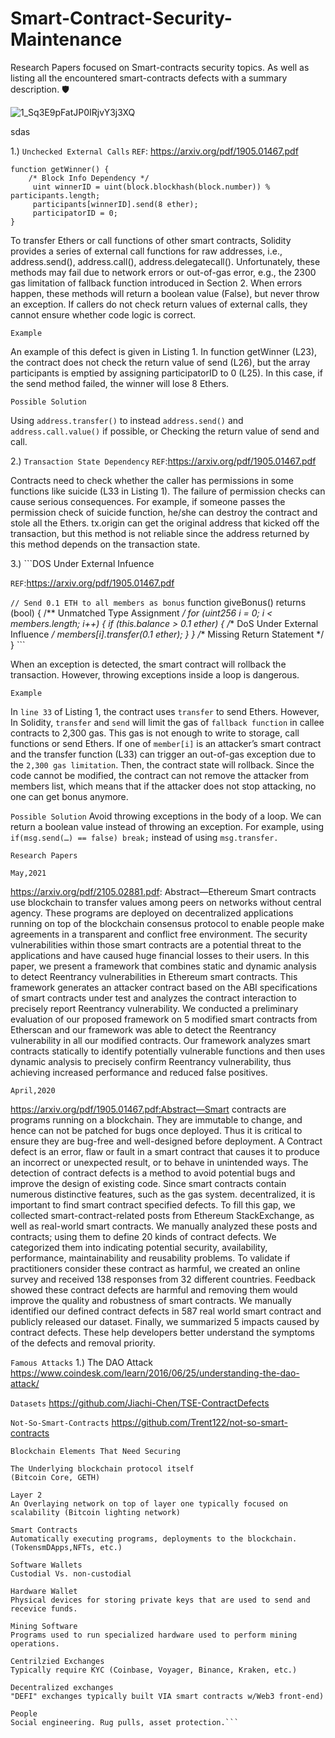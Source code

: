 # Smart-Contract-Security-Maintenance
Research Papers focused on Smart-contracts security topics. As well as listing all the encountered smart-contracts defects with a summary description. 🛡️


![1_Sq3E9pFatJP0IRjvY3j3XQ](https://user-images.githubusercontent.com/59753390/136479198-dc493cc0-5de5-4014-baca-9424353be037.jpg)

sdas

1.) ```Unchecked External Calls```
```REF```: https://arxiv.org/pdf/1905.01467.pdf

```// Choose a member to be the winner
function getWinner() {
    /* Block Info Dependency */
     uint winnerID = uint(block.blockhash(block.number)) % participants.length;
     participants[winnerID].send(8 ether);
     participatorID = 0;
}
```
To transfer Ethers or call functions of other smart contracts, Solidity provides a series of external call functions for raw addresses, i.e., address.send(), address.call(), address.delegatecall(). Unfortunately, these methods may fail due to network errors or out-of-gas error, e.g., the 2300 gas limitation of fallback function introduced in Section 2. When errors happen, these methods will return a boolean value (False), but never throw an exception. If callers do not check return values of external calls, they cannot ensure whether code logic is correct.

```Example```

An example of this defect is given in Listing 1. In function getWinner (L23), the contract does not check the return value of send (L26), but the array participants is emptied by assigning participatorID to 0 (L25). In this case, if the send method failed, the winner will lose 8 Ethers.

```Possible Solution```

Using ```address.transfer()``` to instead ```address.send()``` and ```address.call.value()``` if possible, or Checking the return value of send and call. 

2.) ```Transaction State Dependency```
```REF```:https://arxiv.org/pdf/1905.01467.pdf

Contracts need to check whether the caller has permissions in some functions like suicide (L33 in Listing 1). The failure of permission checks can cause serious consequences. For example, if someone passes the permission check of suicide function, he/she can destroy the contract and stole all the Ethers. tx.origin can get the original address that kicked off the transaction, but this method is not reliable since the address returned by this method depends on the transaction state.

3.) ```DOS Under External Infuence

```REF```:https://arxiv.org/pdf/1905.01467.pdf 

```// Send 0.1 ETH to all members as bonus```
function giveBonus() returns (bool) {
    /** Unmatched Type Assignment */
    for (uint256 i = 0; i < members.length; i++) {
        if (this.balance > 0.1 ether) {
            /** DoS Under External Influence */
            members[i].transfer(0.1 ether);
        }
    }
    /** Missing Return Statement */
} ```

When an exception is detected, the smart contract will rollback the transaction. However, throwing exceptions inside a loop is dangerous.

```Example```

In ```line 33``` of Listing 1, the contract uses ```transfer``` to send Ethers. However, In Solidity, ```transfer``` and ```send``` will limit the gas of ```fallback function``` in callee contracts to 2,300 gas. This gas is not enough to write to storage, call functions or send Ethers. If one of ```member[i]``` is an attacker’s smart contract and the transfer function (L33) can trigger an out-of-gas exception due to the ```2,300 gas limitation```. Then, the contract state will rollback. Since the code cannot be modified, the contract can not remove the attacker from members list, which means that if the attacker does not stop attacking, no one can get bonus anymore.

```Possible Solution```
Avoid throwing exceptions in the body of a loop. We can return a boolean value instead of throwing an exception. For example, using ```if(msg.send(…​) == false) break;``` instead of using ```msg.transfer.```

```Research Papers```

```May,2021```

https://arxiv.org/pdf/2105.02881.pdf: Abstract—Ethereum Smart contracts use blockchain to transfer values among peers on networks without central agency. These programs are deployed on decentralized applications running on top of the blockchain consensus protocol to enable people make agreements in a transparent and conflict free environment. The security vulnerabilities within those smart contracts are a potential threat to the applications and have caused huge financial losses to their users. In this paper, we present a framework that combines static and dynamic analysis to detect Reentrancy vulnerabilities in Ethereum smart contracts. This framework generates an attacker contract based on the ABI specifications of smart contracts under test and analyzes the contract interaction to precisely report Reentrancy vulnerability. We conducted a preliminary evaluation of our proposed framework on 5 modified smart contracts from Etherscan and our framework was able to detect the Reentrancy vulnerability in all our modified contracts. Our framework analyzes smart contracts statically to identify potentially vulnerable functions and then uses dynamic analysis to precisely confirm Reentrancy vulnerability, thus achieving increased performance and reduced false positives.

```April,2020```

https://arxiv.org/pdf/1905.01467.pdf:Abstract—Smart contracts are programs running on a blockchain. They are immutable to change, and hence can not be patched for bugs once deployed. Thus it is critical to ensure they are bug-free and well-designed before deployment. A Contract defect is an error, flaw or fault in a smart contract that causes it to produce an incorrect or unexpected result, or to behave in unintended ways. The detection of contract defects is a method to avoid potential bugs and improve the design of existing code. Since smart contracts contain numerous distinctive features, such as the gas system. decentralized, it is important to find smart contract specified defects. To fill this gap, we collected smart-contract-related posts from Ethereum StackExchange, as well as real-world smart contracts. We manually analyzed these posts and contracts; using them to define 20 kinds of contract defects. We categorized them into indicating potential security, availability, performance, maintainability and reusability problems. To validate if practitioners consider these contract as harmful, we created an online survey and received 138 responses from 32 different countries. Feedback showed these contract defects are harmful and removing them would improve the quality and robustness of smart contracts. We manually identified our defined contract defects in 587 real world smart contract and publicly released our dataset. Finally, we summarized 5 impacts caused by contract defects. These help developers better understand the symptoms of the defects and removal priority.

```Famous Attacks```
1.) The DAO Attack
https://www.coindesk.com/learn/2016/06/25/understanding-the-dao-attack/

```Datasets```
https://github.com/Jiachi-Chen/TSE-ContractDefects 


```Not-So-Smart-Contracts```
https://github.com/Trent122/not-so-smart-contracts

```Blockchain Elements That Need Securing``` 

```Layer 1 
The Underlying blockchain protocol itself 
(Bitcoin Core, GETH)

Layer 2 
An Overlaying network on top of layer one typically focused on scalability (Bitcoin lighting network)

Smart Contracts 
Automatically executing programs, deployments to the blockchain. (TokensmDApps,NFTs, etc.) 

Software Wallets
Custodial Vs. non-custodial

Hardware Wallet
Physical devices for storing private keys that are used to send and recevice funds.

Mining Software 
Programs used to run specialized hardware used to perform mining operations.

Centrilzied Exchanges 
Typically require KYC (Coinbase, Voyager, Binance, Kraken, etc.)

Decentralized exchanges 
"DEFI" exchanges typically built VIA smart contracts w/Web3 front-end)

People 
Social engineering. Rug pulls, asset protection.```
